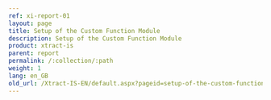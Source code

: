 ```yaml
---
ref: xi-report-01
layout: page
title: Setup of the Custom Function Module
description: Setup of the Custom Function Module
product: xtract-is
parent: report
permalink: /:collection/:path
weight: 1
lang: en_GB
old_url: /Xtract-IS-EN/default.aspx?pageid=setup-of-the-custom-function-module
---
```

